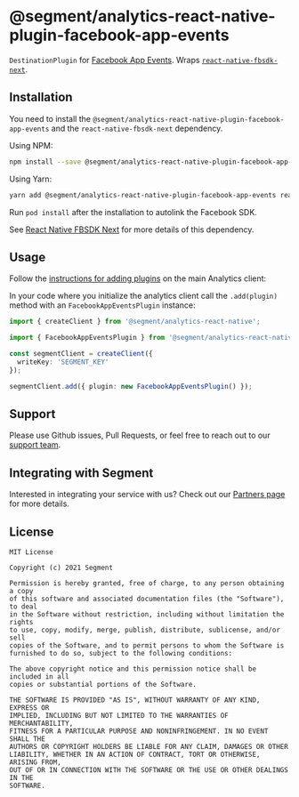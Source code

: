 # @segment/analytics-react-native-plugin-facebook-app-events

`DestinationPlugin` for [Facebook App Events](https://developers.facebook.com/docs/app-events/). Wraps [`react-native-fbsdk-next`](https://www.npmjs.com/package/react-native-fbsdk-next).

## Installation

You need to install the `@segment/analytics-react-native-plugin-facebook-app-events` and the `react-native-fbsdk-next` dependency.

Using NPM:
```bash
npm install --save @segment/analytics-react-native-plugin-facebook-app-events react-native-fbsdk-next
```

Using Yarn:
```bash
yarn add @segment/analytics-react-native-plugin-facebook-app-events react-native-fbsdk-next
```

Run `pod install` after the installation to autolink the Facebook SDK.

See [React Native FBSDK Next](https://github.com/thebergamo/react-native-fbsdk-next) for more details of this dependency.
## Usage

Follow the [instructions for adding plugins](https://github.com/segmentio/analytics-react-native#adding-plugins) on the main Analytics client:

In your code where you initialize the analytics client call the `.add(plugin)` method with an `FacebookAppEventsPlugin` instance:

```ts
import { createClient } from '@segment/analytics-react-native';

import { FacebookAppEventsPlugin } from '@segment/analytics-react-native-plugin-facebook-app-events';

const segmentClient = createClient({
  writeKey: 'SEGMENT_KEY'
});

segmentClient.add({ plugin: new FacebookAppEventsPlugin() });
```

## Support

Please use Github issues, Pull Requests, or feel free to reach out to our [support team](https://segment.com/help/).

## Integrating with Segment

Interested in integrating your service with us? Check out our [Partners page](https://segment.com/partners/) for more details.

## License
```
MIT License

Copyright (c) 2021 Segment

Permission is hereby granted, free of charge, to any person obtaining a copy
of this software and associated documentation files (the "Software"), to deal
in the Software without restriction, including without limitation the rights
to use, copy, modify, merge, publish, distribute, sublicense, and/or sell
copies of the Software, and to permit persons to whom the Software is
furnished to do so, subject to the following conditions:

The above copyright notice and this permission notice shall be included in all
copies or substantial portions of the Software.

THE SOFTWARE IS PROVIDED "AS IS", WITHOUT WARRANTY OF ANY KIND, EXPRESS OR
IMPLIED, INCLUDING BUT NOT LIMITED TO THE WARRANTIES OF MERCHANTABILITY,
FITNESS FOR A PARTICULAR PURPOSE AND NONINFRINGEMENT. IN NO EVENT SHALL THE
AUTHORS OR COPYRIGHT HOLDERS BE LIABLE FOR ANY CLAIM, DAMAGES OR OTHER
LIABILITY, WHETHER IN AN ACTION OF CONTRACT, TORT OR OTHERWISE, ARISING FROM,
OUT OF OR IN CONNECTION WITH THE SOFTWARE OR THE USE OR OTHER DEALINGS IN THE
SOFTWARE.
```
